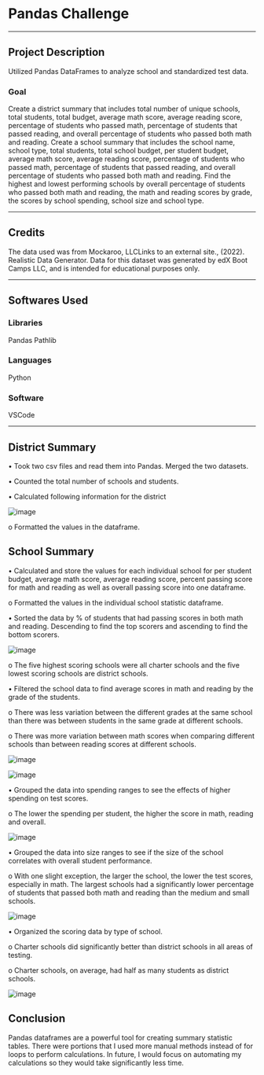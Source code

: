# Pandas Challenge
------------
## Project Description
Utilized Pandas DataFrames to analyze school and standardized test data.
### Goal
Create a district summary that includes total number of unique schools, total students, total budget, average math score, average reading score, percentage of students who passed math, percentage of students that passed reading, and overall percentage of students who passed both math and reading.
Create a school summary that includes the school name, school type, total students, total school budget, per student budget, average math score, average reading score, percentage of students who passed math, percentage of students that passed reading, and overall percentage of students who passed both math and reading.
Find the highest and lowest performing schools by overall percentage of students who passed both math and reading, the math and reading scores by grade, the scores by school spending, school size and school type.

------------
## Credits
The data used was from Mockaroo, LLCLinks to an external site., (2022). Realistic Data Generator. Data for this dataset was generated by edX Boot Camps LLC, and is intended for educational purposes only.

------------
## Softwares Used
### Libraries
Pandas
Pathlib

### Languages
Python

### Software
VSCode

------------

## District Summary

•	Took two csv files and read them into Pandas. Merged the two datasets.

•	Counted the total number of schools and students.

•	Calculated following information for the district 

![image](https://github.com/Chemistasaurus/pandas-challenge/assets/132176159/79366ece-541e-4660-86d0-f9aa84c14f5b)

  o	Formatted the values in the dataframe.

## School Summary

•	Calculated and store the values for each individual school for per student budget, average math score, average reading score, percent passing score for math and reading as well as overall passing score into one dataframe.

  o	Formatted the values in the individual school statistic dataframe.
  
•	Sorted the data by % of students that had passing scores in both math and reading. Descending to find the top scorers and ascending to find the bottom scorers.

![image](https://github.com/Chemistasaurus/pandas-challenge/assets/132176159/8a8b4e63-f4a0-4350-a11f-353fb1a24523)

  o	The five highest scoring schools were all charter schools and the five lowest scoring schools are district schools.
  
•	Filtered the school data to find average scores in math and reading by the grade of the students.

  o	There was less variation between the different grades at the same school than there was between students in the same grade at different schools.
  
  o	There was more variation between math scores when comparing different schools than between reading scores at different schools.
  
  
  ![image](https://github.com/Chemistasaurus/pandas-challenge/assets/132176159/b676293c-3416-421b-8ce4-4b66c0e3dc32)

  ![image](https://github.com/Chemistasaurus/pandas-challenge/assets/132176159/fdb4ba35-8b5b-4a16-b74b-c367399a3355)
  
•	Grouped the data into spending ranges to see the effects of higher spending on test scores.

  o	The lower the spending per student, the higher the score in math, reading and overall.
  
  ![image](https://github.com/Chemistasaurus/pandas-challenge/assets/132176159/bfdecf9d-256c-4409-8717-8b18ae6254a3)

•	Grouped the data into size ranges to see if the size of the school correlates with overall student performance.
  
  o	With one slight exception, the larger the school, the lower the test scores, especially in math. The largest schools had a significantly lower percentage of students that passed both math and reading than the     medium and small schools.
  
  ![image](https://github.com/Chemistasaurus/pandas-challenge/assets/132176159/95f1a900-477a-4b4a-a68d-f6019eace408)
  
•	Organized the scoring data by type of school.
  
  o	Charter schools did significantly better than district schools in all areas of testing.
    
  o	Charter schools, on average, had half as many students as district schools.
    
![image](https://github.com/Chemistasaurus/pandas-challenge/assets/132176159/f5a03d27-9770-4456-8cc2-9e34797ac9cb)

## Conclusion

Pandas dataframes are a powerful tool for creating summary statistic tables. There were portions that I used more manual methods instead of for loops to perform calculations. In future, I would focus on automating my calculations so they would take significantly less time.
